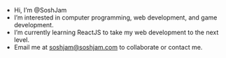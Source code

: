 - Hi, I’m @SoshJam
- I’m interested in computer programming, web development, and game development.
- I’m currently learning ReactJS to take my web development to the next level.
- Email me at soshjam@soshjam.com to collaborate or contact me.

<!---
SoshJam/SoshJam is a ✨ special ✨ repository because its `README.md` (this file) appears on your GitHub profile.
You can click the Preview link to take a look at your changes.
--->
